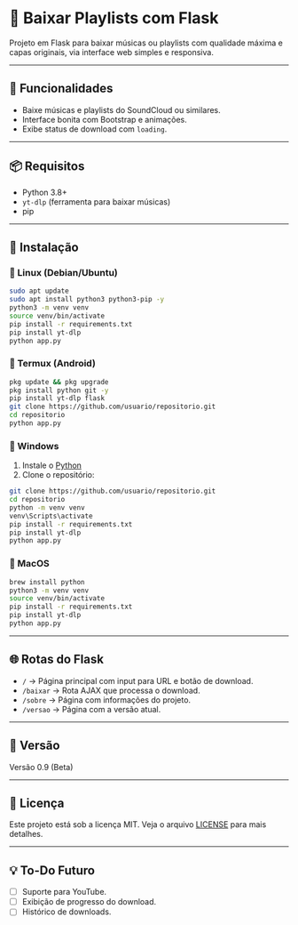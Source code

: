 # 🎵 Baixar Playlists com Flask

Projeto em Flask para baixar músicas ou playlists com qualidade máxima e capas originais, via interface web simples e responsiva.

---

## 🚀 Funcionalidades

- Baixe músicas e playlists do SoundCloud ou similares.
- Interface bonita com Bootstrap e animações.
- Exibe status de download com `loading`.

---

## 📦 Requisitos

- Python 3.8+
- `yt-dlp` (ferramenta para baixar músicas)
- pip

---

## 🧪 Instalação

### 🔹 Linux (Debian/Ubuntu)

```bash
sudo apt update
sudo apt install python3 python3-pip -y
python3 -m venv venv
source venv/bin/activate
pip install -r requirements.txt
pip install yt-dlp
python app.py
```

### 🔹 Termux (Android)

```bash
pkg update && pkg upgrade
pkg install python git -y
pip install yt-dlp flask
git clone https://github.com/usuario/repositorio.git
cd repositorio
python app.py
```

### 🔹 Windows

1. Instale o [Python](https://www.python.org/downloads/)
2. Clone o repositório:
```bash
git clone https://github.com/usuario/repositorio.git
cd repositorio
python -m venv venv
venv\Scripts\activate
pip install -r requirements.txt
pip install yt-dlp
python app.py
```

### 🔹 MacOS

```bash
brew install python
python3 -m venv venv
source venv/bin/activate
pip install -r requirements.txt
pip install yt-dlp
python app.py
```

---

## 🌐 Rotas do Flask

- `/` → Página principal com input para URL e botão de download.
- `/baixar` → Rota AJAX que processa o download.
- `/sobre` → Página com informações do projeto.
- `/versao` → Página com a versão atual.

---

## 📄 Versão

Versão 0.9 (Beta)

---

## 📄 Licença

Este projeto está sob a licença MIT. Veja o arquivo [LICENSE](LICENSE) para mais detalhes.

---

## 💡 To-Do Futuro

- [ ] Suporte para YouTube.
- [ ] Exibição de progresso do download.
- [ ] Histórico de downloads.